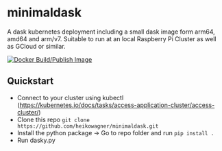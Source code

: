 # minimaldask
A dask kubernetes deployment including a small dask image form arm64, amd64 and arm/v7. Suitable to run at an local Raspberry Pi Cluster as well as GCloud or similar.

[![Docker Build/Publish Image](https://github.com/heikowagner/minimaldask/actions/workflows/main.yml/badge.svg)](https://github.com/heikowagner/minimaldask/actions/workflows/main.yml)

## Quickstart

- Connect to your cluster using kubectl (https://kubernetes.io/docs/tasks/access-application-cluster/access-cluster/)
- Clone this repo `git clone https://github.com/heikowagner/minimaldask.git`
- Install the python package -> Go to repo folder and run `pip install .`
- Run dasky.py

